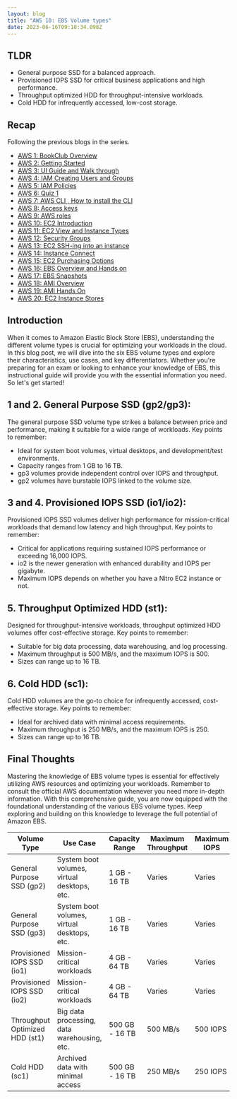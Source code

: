 ```yaml
---
layout: blog
title: "AWS 10: EBS Volume types"
date: 2023-06-16T09:10:34.098Z
---
```


## TLDR

- General purpose SSD for a balanced approach.
- Provisioned IOPS SSD for critical business applications and high performance.
- Throughput optimized HDD for throughput-intensive workloads.
- Cold HDD for infrequently accessed, low-cost storage.

## Recap

Following the previous blogs in the series.

- [AWS 1: BookClub Overview](https://magicishaqblog.netlify.app/aws/)
- [AWS 2: Getting Started](https://magicishaqblog.netlify.app/2023-01-23-aws-2-getting-started/)
- [AWS 3: UI Guide and Walk through](https://magicishaqblog.netlify.app/2023-01-27-aws-3-UI-guide-and-walkthrough)
- [AWS 4: IAM Creating Users and Groups](https://magicishaqblog.netlify.app/2023-01-28-aws-4-IAM)
- [AWS 5: IAM Policies](https://magicishaqblog.netlify.app/2023-02-03-aws-5-IAM-polices)
- [AWS 6: Quiz 1 ](https://magicishaqblog.netlify.app/aws-quiz-one)
- [AWS 7: AWS CLI , How to install the CLI](https://magicishaqblog.netlify.app/2023-10-03-aws-7-cli)
- [AWS 8: Access keys](https://magicishaqblog.netlify.app/2023-10-03-aws-8-access-keys)
- [AWS 9: AWS roles](https://magicishaqblog.netlify.app/2023-02-17-aws-9-roles)
- [AWS 10: EC2 Introduction](https://magicishaqblog.netlify.app/2023-02-24-aws-10-EC2/)
- [AWS 11: EC2 View and Instance Types](https://magicishaqblog.netlify.app/2023-03-03-aws-11-EC2-View-and-instance-types)
- [AWS 12: Security Groups](https://magicishaqblog.netlify.app/2023-03-10-aws-12-security-groups)
- [AWS 13: EC2 SSH-ing into an instance](https://magicishaqblog.netlify.app/2023-03-17-aws-13-ssh)
- [AWS 14: Instance Connect](https://magicishaqblog.netlify.app/2023-03-24-aws-14-instance-connect)
- [AWS 15: EC2 Purchasing Options](https://magicishaqblog.netlify.app/2023-03-31-aws-15-EC2-purchasing-options)
- [AWS 16: EBS Overview and Hands on](https://magicishaqblog.netlify.app/2023-04-14-aws-16-EBS-Overview-and-Hands-On)
- [AWS 17: EBS Snapshots](https://magicishaqblog.netlify.app/2023-04-21-aws-17-ebs-snapshots)
- [AWS 18: AMI Overview](https://magicishaqblog.netlify.app/2023-04-28-aws-18-ami)
- [AWS 19: AMI Hands On](https://magicishaqblog.netlify.app/2023-06-02-aws-19-AMI-Hands-On)
- [AWS 20: EC2 Instance Stores](https://magicishaqblog.netlify.app/2023-06-09-aws-20-EC2-Instance-Store)

## Introduction

When it comes to Amazon Elastic Block Store (EBS), understanding the different volume types is crucial for optimizing your workloads in the cloud. In this blog post, we will dive into the six EBS volume types and explore their characteristics, use cases, and key differentiators. Whether you're preparing for an exam or looking to enhance your knowledge of EBS, this instructional guide will provide you with the essential information you need. So let's get started!

## 1 and 2.  General Purpose SSD (gp2/gp3):

The general purpose SSD volume type strikes a balance between price and performance, making it suitable for a wide range of workloads. Key points to remember:

- Ideal for system boot volumes, virtual desktops, and development/test environments.
- Capacity ranges from 1 GB to 16 TB.
- gp3 volumes provide independent control over IOPS and throughput.
- gp2 volumes have burstable IOPS linked to the volume size.

## 3 and 4. Provisioned IOPS SSD (io1/io2):

Provisioned IOPS SSD volumes deliver high performance for mission-critical workloads that demand low latency and high throughput. Key points to remember:

- Critical for applications requiring sustained IOPS performance or exceeding 16,000 IOPS.
- io2 is the newer generation with enhanced durability and IOPS per gigabyte.
- Maximum IOPS depends on whether you have a Nitro EC2 instance or not.

## 5. Throughput Optimized HDD (st1):

Designed for throughput-intensive workloads, throughput optimized HDD volumes offer cost-effective storage. Key points to remember:

- Suitable for big data processing, data warehousing, and log processing.
- Maximum throughput is 500 MB/s, and the maximum IOPS is 500.
- Sizes can range up to 16 TB.

## 6. Cold HDD (sc1):

Cold HDD volumes are the go-to choice for infrequently accessed, cost-effective storage. Key points to remember:

- Ideal for archived data with minimal access requirements.
- Maximum throughput is 250 MB/s, and the maximum IOPS is 250.
- Sizes can range up to 16 TB.

## Final Thoughts

Mastering the knowledge of EBS volume types is essential for effectively utilizing AWS resources and optimizing your workloads. Remember to consult the official AWS documentation whenever you need more in-depth information. With this comprehensive guide, you are now equipped with the foundational understanding of the various EBS volume types. Keep exploring and building on this knowledge to leverage the full potential of Amazon EBS.

| Volume Type                    | Use Case                                    | Capacity Range | Maximum Throughput | Maximum IOPS |
| ------------------------------ | ------------------------------------------- | -------------- | ------------------ | ------------ |
| General Purpose SSD (gp2)      | System boot volumes, virtual desktops, etc. | 1 GB - 16 TB   | Varies             | Varies       |
| General Purpose SSD (gp3)      | System boot volumes, virtual desktops, etc. | 1 GB - 16 TB   | Varies             | Varies       |
| Provisioned IOPS SSD (io1)     | Mission-critical workloads                  | 4 GB - 64 TB   | Varies             | Varies       |
| Provisioned IOPS SSD (io2)     | Mission-critical workloads                  | 4 GB - 64 TB   | Varies             | Varies       |
| Throughput Optimized HDD (st1) | Big data processing, data warehousing, etc. | 500 GB - 16 TB | 500 MB/s           | 500 IOPS     |
| Cold HDD (sc1)                 | Archived data with minimal access           | 500 GB - 16 TB | 250 MB/s           | 250 IOPS     |


